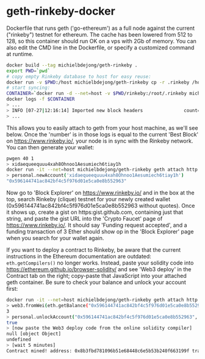 # geth-rinkeby-docker
Dockerfile that runs geth ('go-ethereum') as a full node against the current ("rinkeby") testnet for ethereum.
The cache has been lowered from 512 to 128, so this container should run OK on a vps with 2Gb of memory.
You can also edit the CMD line in the Dockerfile, or specify a customized command at runtime.

```sh
docker build --tag michielbdejong/geth-rinkeby .
export PWD=`pwd`
# copy empty Rinkeby database to host for easy reuse:
docker run -v $PWD:/host michielbdejong/geth-rinkeby cp -r .rinkeby /host/rinkeby
# start syncing:
CONTAINER=`docker run -d --net=host -v $PWD/rinkeby:/root/.rinkeby michielbdejong/geth-rinkeby`
docker logs -f $CONTAINER
> ...
> INFO [07-27|12:16:14] Imported new block headers               count=2048 elapsed=2.468s    number=104768 hash=c839e8…e23ba4 ignored=0
> ...
```

This allows you to easily attach to geth from your host machine, as we'll see below.
Once the 'number' is in those logs is equal to the current 'Best Block' on https://www.rinkeby.io/, your node is in sync with the Rinkeby network. You can then generate your wallet:

```sh
pwgen 40 1
> xidaequeequuu4xah8Ohnoo1Aesumiech6tiay1h
docker run -it --net=host michielbdejong/geth-rinkeby geth attach http://localhost:8545
> personal.newAccount('xidaequeequuu4xah8Ohnoo1Aesumiech6tiay1h')
"0x596144741ac842bf4c5f976d01e5ca0e8b552963"
```

Now go to 'Block Explorer' on https://www.rinkeby.io/ and in the box at the top, search Rinkeby (clique) testnet for your newly created wallet (0x596144741ac842bf4c5f976d01e5ca0e8b552963 without quotes).
Once it shows up, create a gist on https:gist.github.com, containing just that string, and paste the gist URL into the 'Crypto Faucet' page of https://www.rinkeby.io/.
It should say 'Funding request accepted', and a funding transaction of 3 Ether should show op in the 'Block Explorer' page when you search for your wallet again.

If you want to deploy a contract to Rinkeby, be aware that the current instructions in the Ethereum documentation are outdated: `eth.getCompilers()` no longer works.
Instead, paste your solidity code into https://ethereum.github.io/browser-solidity/ and see 'Web3 deploy' in the Contract tab on the right; copy-paste that JavaScript
into your attached geth container. Be sure to check your balance and unlock your account first:

```sh
docker run -it --net=host michielbdejong/geth-rinkeby geth attach http://localhost:8545
> web3.fromWei(eth.getBalance("0x596144741ac842bf4c5f976d01e5ca0e8b552963"), "ether")
3
> personal.unlockAccount("0x596144741ac842bf4c5f976d01e5ca0e8b552963", "xidaequeequuu4xah8Ohnoo1Aesumiech6tiay1h")
true
> [now paste the Web3 deploy code from the online solidity compiler]
null [object Object]
undefined
> [wait 5 minutes]
Contract mined! address: 0x8b3fbd781096b51e68448c6e5b53b240f663199f transactionHash: 0x9ff7e7441898dde584b13c11768d78943b117b64ca8b906025459e45828d1b8f
```
